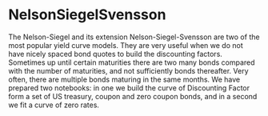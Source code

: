 # NelsonSiegelSvensson
The Nelson-Siegel and its extension Nelson-Siegel-Svensson are two of the most popular yield curve models. They are very useful when we do not have nicely spaced bond quotes to build the discounting factors. Sometimes up until certain maturities there are two many bonds compared with the number of maturities, and not sufficiently bonds thereafter. Very often, there are multiple bonds maturing in the same months. We have prepared two notebooks: in one we build the curve of Discounting Factor form a set of US treasury, coupon and zero coupon bonds, and in a second we fit a curve of zero rates. 
